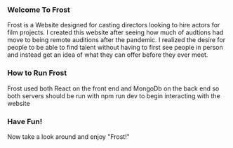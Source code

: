 ### Welcome To Frost

Frost is a Website designed for casting directors looking to hire actors for film projects. I created this website after seeing how much of audtions had move to being remote auditions after the pandemic. I realized the desire for people to be able to find talent without having to first see people in person and instead get an idea of what they can offer before they ever meet. 

### How to Run Frost

Frost used both React on the front end and MongoDb on the back end so both servers should be run with npm run dev to begin interacting with the website

### Have Fun!

Now take a look around and enjoy "Frost!"
